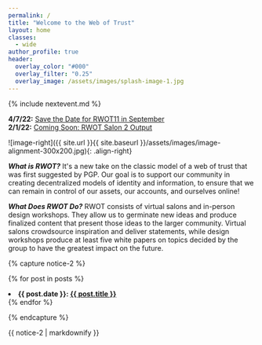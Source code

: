 ```yaml
---
permalink: /
title: "Welcome to the Web of Trust"
layout: home
classes:
  - wide
author_profile: true
header:
  overlay_color: "#000"
  overlay_filter: "0.25"
  overlay_image: /assets/images/splash-image-1.jpg
---
```


{% include nextevent.md %}

**4/7/22:** [Save the Date for RWOT11 in September](https://shannona.github.io/newwebsite/rwot%20workshop/RWOT11-SaveDate/)<br>
**2/1/22:** [Coming Soon: RWOT Salon 2 Output](https://shannona.github.io/newwebsite/rwot%20virtual%20salon/RWOT-VSalon2/)

![image-right]({{ site.url }}{{ site.baseurl }}/assets/images/image-alignment-300x200.jpg){: .align-right}

***What is RWOT?*** It's a new take on the classic model of a web of trust that was first suggested by PGP. Our goal is to support our community in creating decentralized models of identity and information, to ensure that we can remain in control of our assets, our accounts, and ourselves online!

***What Does RWOT Do?*** RWOT consists of virtual salons and in-person design workshops. They allow us to germinate new ideas and produce finalized content that present those ideas to the larger community. Virtual salons crowdsource inspiration and deliver statements, while design workshops produce at least five white papers on topics decided by the group to have the greatest impact on the future.

{% capture notice-2 %}

 {% for post in posts %}
    <li>
  <b>{{ post.date }}: <a href="{{ post.url }}">{{ post.title }}</a></b>
    </li>
  {% endfor %}
  
{% endcapture %}

<div class="notice--info">{{ notice-2 | markdownify }}</div>
